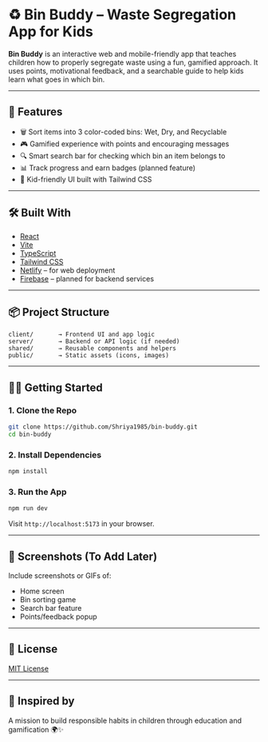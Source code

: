 # ♻️ Bin Buddy – Waste Segregation App for Kids

**Bin Buddy** is an interactive web and mobile-friendly app that teaches children how to properly segregate waste using a fun, gamified approach. It uses points, motivational feedback, and a searchable guide to help kids learn what goes in which bin.

---

## 🚀 Features

- 🗑️ Sort items into 3 color-coded bins: Wet, Dry, and Recyclable  
- 🎮 Gamified experience with points and encouraging messages  
- 🔍 Smart search bar for checking which bin an item belongs to  
- 📊 Track progress and earn badges (planned feature)  
- 🎨 Kid-friendly UI built with Tailwind CSS  

---

## 🛠️ Built With

- [React](https://reactjs.org/)
- [Vite](https://vitejs.dev/)
- [TypeScript](https://www.typescriptlang.org/)
- [Tailwind CSS](https://tailwindcss.com/)
- [Netlify](https://www.netlify.com/) – for web deployment
- [Firebase](https://firebase.google.com/) – planned for backend services

---

## 📦 Project Structure

```
client/       → Frontend UI and app logic  
server/       → Backend or API logic (if needed)  
shared/       → Reusable components and helpers  
public/       → Static assets (icons, images)  
```

---

## 🧑‍💻 Getting Started

### 1. Clone the Repo

```bash
git clone https://github.com/Shriya1985/bin-buddy.git
cd bin-buddy
```

### 2. Install Dependencies

```bash
npm install
```

### 3. Run the App

```bash
npm run dev
```

Visit `http://localhost:5173` in your browser.

---

## 📸 Screenshots (To Add Later)

Include screenshots or GIFs of:
- Home screen
- Bin sorting game
- Search bar feature
- Points/feedback popup

---

## 📄 License

[MIT License](LICENSE)

---

## 🌱 Inspired by

A mission to build responsible habits in children through education and gamification 🌍✨

